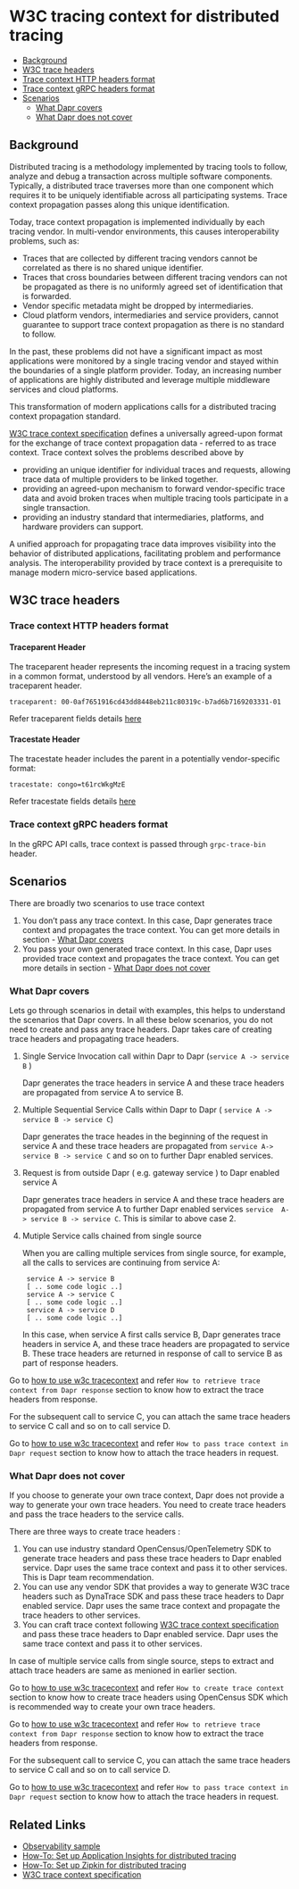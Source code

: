 # W3C tracing context for distributed tracing

- [Background](#background)
- [W3C trace headers](#w3c-trace-headers)
- [Trace context HTTP headers format](#trace-context-http-headers-format)
- [Trace context gRPC headers format](#trace-context-grpc-headers-format)
- [Scenarios](#scenarios)
     - [What Dapr covers](#what-dapr-covers)
     - [What Dapr does not cover](#what-dapr-does-not-cover)

## Background

Distributed tracing is a methodology implemented by tracing tools to follow, analyze and debug a transaction across multiple software components. Typically, a distributed trace traverses more than one component which requires it to be uniquely identifiable across all participating systems. Trace context propagation passes along this unique identification. 

Today, trace context propagation is implemented individually by each tracing vendor. In multi-vendor environments, this causes interoperability problems, such as:

- Traces that are collected by different tracing vendors cannot be correlated as there is no shared unique identifier.
- Traces that cross boundaries between different tracing vendors can not be propagated as there is no uniformly agreed set of identification that is forwarded.
- Vendor specific metadata might be dropped by intermediaries.
- Cloud platform vendors, intermediaries and service providers, cannot guarantee to support trace context propagation as there is no standard to follow.

In the past, these problems did not have a significant impact as most applications were monitored by a single tracing vendor and stayed within the boundaries of a single platform provider. Today, an increasing number of applications are highly distributed and leverage multiple middleware services and cloud platforms.

This transformation of modern applications calls for a distributed tracing context propagation standard.

[W3C trace context specification](https://www.w3.org/TR/trace-context/) defines a universally agreed-upon format for the exchange of trace context propagation data - referred to as trace context. Trace context solves the problems described above by

* providing an unique identifier for individual traces and requests, allowing trace data of multiple providers to be linked together.
* providing an agreed-upon mechanism to forward vendor-specific trace data and avoid broken traces when multiple tracing tools participate in a single transaction.
 * providing an industry standard that intermediaries, platforms, and hardware providers can support.

A unified approach for propagating trace data improves visibility into the behavior of distributed applications, facilitating problem and performance analysis. The interoperability provided by trace context is a prerequisite to manage modern micro-service based applications.

## W3C trace headers

### Trace context HTTP headers format

#### Traceparent Header

The traceparent header represents the incoming request in a tracing system in a common format, understood by all vendors. 
Here’s an example of a traceparent header.

`traceparent: 00-0af7651916cd43dd8448eb211c80319c-b7ad6b7169203331-01`

 Refer traceparent fields details [here](https://www.w3.org/TR/trace-context/#traceparent-header)

#### Tracestate Header

The tracestate header includes the parent in a potentially vendor-specific format:

`tracestate: congo=t61rcWkgMzE`

Refer tracestate fields details [here](https://www.w3.org/TR/trace-context/#tracestate-header)

### Trace context gRPC headers format

In the gRPC API calls, trace context is passed through `grpc-trace-bin` header.

## Scenarios

There are broadly two scenarios to use trace context
 1. You don’t pass any trace context. 
 In this case, Dapr generates trace context and propagates the trace context. 
    You can get more details in section - [What Dapr covers](#dapr-covers)
 2. You pass your own generated trace context. 
 In this case, Dapr uses provided trace context and propagates the trace context.
    You can get more details in section - [What Dapr does not cover](#dapr-does-not-cover)

### What Dapr covers

Lets go through scenarios in detail with examples, this helps to understand the scenarios that Dapr covers.
In all these below scenarios, you do not need to create and pass any trace headers. Dapr takes care of creating
trace headers and propagating trace headers.

1. Single Service Invocation call within Dapr to Dapr (`service A -> service B` )

    Dapr generates the trace headers in service A and these trace headers are propagated from service A to service B.
2. Multiple Sequential Service Calls within Dapr to Dapr ( `service A -> service B -> service C`)

    Dapr generates the trace heades in the beginning of the request in service A and these trace headers are propagated from `service A-> service B -> service C` and so on to further Dapr enabled services.
3. Request is from outside Dapr ( e.g. gateway service ) to Dapr enabled service A

    Dapr generates trace headers in service A and these trace headers are propagated from service A to further Dapr enabled services `service  A-> service B -> service C`. This is similar to above case 2.
4. Mutiple Service calls chained from single source

    When you are calling multiple services from single source, for example, all the calls to services are continuing from service A:

        service A -> service B
        [ .. some code logic ..]
        service A -> service C
        [ .. some code logic ..]
        service A -> service D
        [ .. some code logic ..]
    
    In this case, when service A first calls service B, Dapr generates trace headers in service A, and these trace headers are propagated to service B. These trace headers are returned in response of call to service B as part of response headers.

Go to [how to use w3c tracecontext](../../howto/use-w3c-tracecontext/README.md) and refer 
`How to retrieve trace context from Dapr response` section to know how to extract the trace headers from response. 

For the subsequent call to service C, you can attach the same trace headers to service C call and so on to call service D.

Go to [how to use w3c tracecontext](../../howto/use-w3c-tracecontext/README.md) and refer 
`How to pass trace context in Dapr request` section to know how to attach the trace headers in request. 

### What Dapr does not cover

If you choose to generate your own trace context, Dapr does not provide a way to generate your own trace headers. 
You need to create trace headers and pass the trace headers to the service calls.

There are three ways to create trace headers : 
1. You can use industry standard OpenCensus/OpenTelemetry SDK to generate trace headers and pass these trace headers to Dapr enabled service. 
Dapr uses the same trace context and pass it to other services. This is Dapr team recommendation.
2. You can use any vendor SDK that provides a way to generate W3C trace headers such as DynaTrace SDK and pass these trace headers to Dapr enabled service. Dapr uses the same trace context and propagate the trace headers to other services.
3. You can craft trace context following [W3C trace context specification](https://www.w3.org/TR/trace-context/) and pass these trace headers to Dapr enabled service. Dapr uses the same trace context and pass it to other services.

In case of multiple service calls from single source, steps to extract and attach trace headers are same as menioned in earlier section.

Go to [how to use w3c tracecontext](../../howto/use-w3c-tracecontext/README.md) and refer 
`How to create trace context` section to know how to create trace headers using OpenCensus SDK which is recommended way to create your own trace headers.

Go to [how to use w3c tracecontext](../../howto/use-w3c-tracecontext/README.md) and refer 
`How to retrieve trace context from Dapr response` section to know how to extract the trace headers from response. 

For the subsequent call to service C, you can attach the same trace headers to service C call and so on to call service D.

Go to [how to use w3c tracecontext](../../howto/use-w3c-tracecontext/README.md) and refer 
`How to pass trace context in Dapr request` section to know how to attach the trace headers in request. 

## Related Links

* [Observability sample](https://github.com/dapr/samples/tree/master/8.observability)
* [How-To: Set up Application Insights for distributed tracing](../../howto/use-w3c-tracecontext)
* [How-To: Set up Zipkin for distributed tracing](../../howto/diagnose-with-tracing/zipkin.md)
* [W3C trace context specification](https://www.w3.org/TR/trace-context/)
